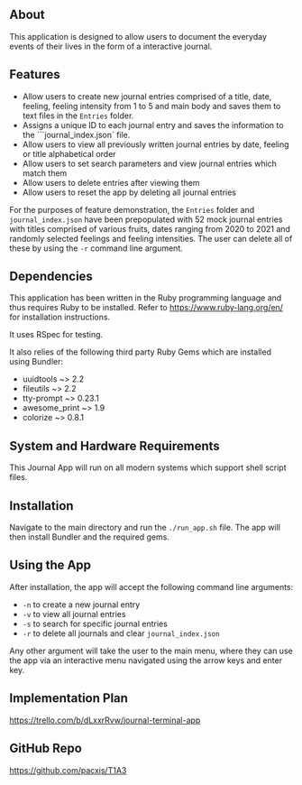 ## About
This application is designed to allow users to document the everyday events  of their lives in the form of a interactive journal. 

## Features
- Allow users to create new journal entries comprised of a title, date, feeling, feeling intensity from 1 to 5 and main body and saves them to text files in the ```Entries``` folder.
- Assigns a unique ID to each journal entry and saves the information to the ```journal_index.json` file.
- Allow users to view all previously written journal entries by date, feeling or title alphabetical order
- Allow users to set search parameters and view journal entries which match them
- Allow users to delete entries after viewing them
- Allow users to reset the app by deleting all journal entries

For the purposes of feature demonstration, the ```Entries``` folder and ```journal_index.json``` have been prepopulated with 52 mock journal entries with titles comprised of various fruits, dates ranging from 2020 to 2021 and randomly selected feelings and feeling intensities. The user can delete all of these by using the ```-r``` command line argument.

## Dependencies
This application has been written in the Ruby programming language and thus requires Ruby to be installed. Refer to https://www.ruby-lang.org/en/ for installation instructions.

It uses RSpec for testing.

It also relies of the following third party Ruby Gems which are installed using Bundler:
- uuidtools ~> 2.2
- fileutils ~> 2.2
- tty-prompt ~> 0.23.1
- awesome_print ~> 1.9
- colorize ~> 0.8.1

## System and Hardware Requirements
This Journal App will run on all modern systems which support shell script files. 

## Installation
Navigate to the main directory and run the ```./run_app.sh``` file. The app will then install Bundler and the required gems. 

## Using the App
After installation, the app will accept the following command line arguments:
- ```-n``` to create a new journal entry
- ```-v``` to view all journal entries
- ```-s``` to search for specific journal entries
- ```-r``` to delete all journals and clear ```journal_index.json```

Any other argument will take the user to the main menu, where they can use the app via an interactive menu navigated using the arrow keys and enter key.

## Implementation Plan
https://trello.com/b/dLxxrRvw/journal-terminal-app

## GitHub Repo
https://github.com/pacxis/T1A3
